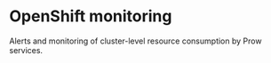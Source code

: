 # OpenShift monitoring

Alerts and monitoring of cluster-level resource consumption by Prow services.
